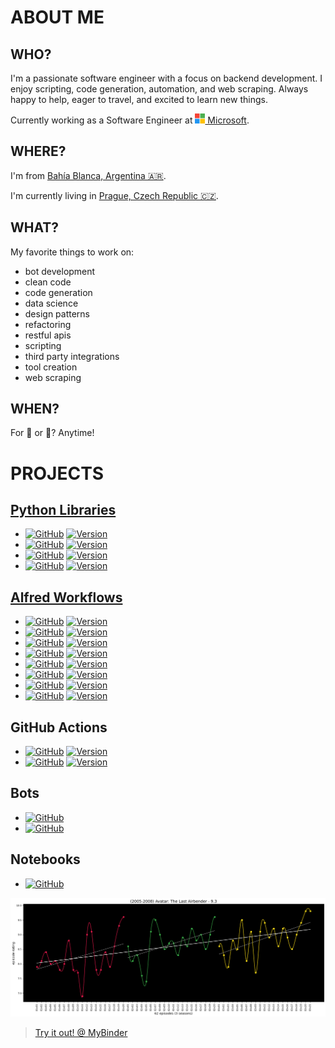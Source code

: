 ABOUT ME
========


WHO?
----

I'm a passionate software engineer with a focus on backend development. I enjoy scripting, code generation, automation, and web scraping. Always happy to help, eager to travel, and excited to learn new things. 

Currently working as a Software Engineer at [ <img src="./microsoft.png" width="16" height="16"> Microsoft](https://microsoft.com).


WHERE?
------

I'm from [Bahía Blanca, Argentina 🇦🇷️](https://goo.gl/maps/yCJYkgUgTPEzmUKaA).

I'm currently living in [Prague, Czech Republic 🇨🇿️](https://goo.gl/maps/zuu1k8Wq6HZSK47G9).


WHAT?
-----

My favorite things to work on:

* bot development
* clean code
* code generation
* data science
* design patterns
* refactoring
* restful apis
* scripting
* third party integrations
* tool creation
* web scraping


WHEN?
-----

For 🧉 or 🍺️? Anytime!


PROJECTS
================

[Python Libraries](https://pypi.org/user/fedecalendino)
------------------

* [![GitHub](https://img.shields.io/badge/github-apple--health-black?logo=github)](https://github.com/fedecalendino/apple-health) [![Version](https://img.shields.io/pypi/v/apple-health?label=pypi&color=lightgrey&logoColor=white&logo=pypi)](https://pypi.org/project/apple-health)
* [![GitHub](https://img.shields.io/badge/github-nintendeals-black?logo=github)](https://github.com/fedecalendino/nintendeals) [![Version](https://img.shields.io/pypi/v/nintendeals?label=pypi&color=lightgrey&logoColor=white&logo=pypi)](https://pypi.org/project/nintendeals)
* [![GitHub](https://img.shields.io/badge/github-pysub--parser-black?logo=github)](https://github.com/fedecalendino/pysub-parser) [![Version](https://img.shields.io/pypi/v/pysub-parser?label=pypi&color=lightgrey&logoColor=white&logo=pypi)](https://pypi.org/project/pysub-parser)
* [![GitHub](https://img.shields.io/badge/github-wrap--genius-black?logo=github)](https://github.com/fedecalendino/wrap-genius) [![Version](https://img.shields.io/pypi/v/wrap-genius?label=pypi&color=lightgrey&logoColor=white&logo=pypi)](https://pypi.org/project/wrap-genius)


[Alfred Workflows](https://alfredapp.com/workflows)
------------------

* [![GitHub](https://img.shields.io/badge/alfred-case--converter-black?logo=alfred)](https://github.com/fedecalendino/alfred-case-converter) [![Version](https://img.shields.io/github/v/release/fedecalendino/alfred-case-converter?label=&color=lightgrey&logo=github)](https://github.com/fedecalendino/alfred-case-converter/releases)  
* [![GitHub](https://img.shields.io/badge/alfred-crypto--prices-black?logo=alfred)](https://github.com/fedecalendino/alfred-crypto-prices) [![Version](https://img.shields.io/github/v/release/fedecalendino/alfred-crypto-prices?label=&color=lightgrey&logo=github)](https://github.com/fedecalendino/alfred-crypto-prices/releases)  
* [![GitHub](https://img.shields.io/badge/alfred-currency--converter-black?logo=alfred)](https://github.com/fedecalendino/alfred-currency-converter) [![Version](https://img.shields.io/github/v/release/fedecalendino/alfred-currency-converter?label=&color=lightgrey&logo=github)](https://github.com/fedecalendino/alfred-currency-converter/releases)  
* [![GitHub](https://img.shields.io/badge/alfred-emoji--mate-black?logo=alfred)](https://github.com/fedecalendino/alfred-emoji-mate) [![Version](https://img.shields.io/github/v/release/fedecalendino/alfred-emoji-mate?label=&color=lightgrey&logo=github)](https://github.com/fedecalendino/alfred-emoji-mate/releases)  
* [![GitHub](https://img.shields.io/badge/alfred-lyrics--finder-black?logo=alfred)](https://github.com/fedecalendino/alfred-lyrics-finder) [![Version](https://img.shields.io/github/v/release/fedecalendino/alfred-lyrics-finder?label=&color=lightgrey&logo=github)](https://github.com/fedecalendino/alfred-lyrics-finder/releases)  
* [![GitHub](https://img.shields.io/badge/alfred-pwd--gen-black?logo=alfred)](https://github.com/fedecalendino/alfred-pwd-gen) [![Version](https://img.shields.io/github/v/release/fedecalendino/alfred-pwd-gen?label=&color=lightgrey&logo=github)](https://github.com/fedecalendino/alfred-pwd-gen/releases)
* [![GitHub](https://img.shields.io/badge/alfred-randomer-black?logo=alfred)](https://github.com/fedecalendino/alfred-randomer) [![Version](https://img.shields.io/github/v/release/fedecalendino/alfred-randomer?label=&color=lightgrey&logo=github)](https://github.com/fedecalendino/alfred-randomer/releases)
* [![GitHub](https://img.shields.io/badge/alfred-world--clock-black?logo=alfred)](https://github.com/fedecalendino/alfred-world-clock) [![Version](https://img.shields.io/github/v/release/fedecalendino/alfred-world-clock?label=&color=lightgrey&logo=github)](https://github.com/fedecalendino/alfred-world-clock/releases)


GitHub Actions
--------------

* [![GitHub](https://img.shields.io/badge/github-slack--release--notifier-black?logo=github)](https://github.com/marketplace/actions/slack-release-notifier) [![Version](https://img.shields.io/github/v/release/fedecalendino/slack-release-notifier?label=&color=lightgrey&logo=github)](https://github.com/fedecalendino/slack-release-notifier/releases)  
* [![GitHub](https://img.shields.io/badge/github-sonarqube--scanner--trigger-black?logo=github)](https://github.com/marketplace/actions/sonarqube-scanner-trigger) [![Version](https://img.shields.io/github/v/release/fedecalendino/sonarqube-scanner-trigger?label=&color=lightgrey&logo=github)](https://github.com/fedecalendino/sonarqube-scanner-trigger/releases)  



Bots
----

* [![GitHub](https://img.shields.io/badge/reddit-app--info--bot-black?logo=reddit)](https://github.com/fedecalendino/app-info-bot)
* [![GitHub](https://img.shields.io/badge/spotify-spotify--companion-black?logo=spotify)](https://github.com/fedecalendino/spotify-companion)



Notebooks
---------

* [![GitHub](https://img.shields.io/badge/jupyter-binging--stonks-black?logo=jupyter)](https://github.com/fedecalendino/binging-stonks)

![Avatar: The Last Airbender](https://raw.githubusercontent.com/fedecalendino/binging-stonks/main/img/avatar-the-last-airbender.png)
> [Try it out! @ MyBinder](https://mybinder.org/v2/gh/fedecalendino/binging-stonks/main?labpath=notebook.ipynb)



